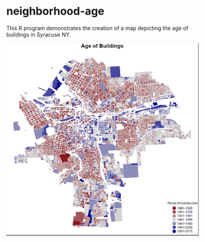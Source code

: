 # neighborhood-age

This R program demonstrates the creation of a map depicting the age of buildings in Syracuse NY.


![alt text](https://github.com/lecy/neighborhood-age/blob/master/screenshot2.png)
